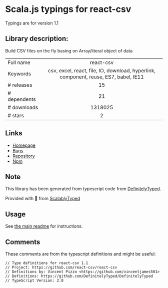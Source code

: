 
# Scala.js typings for react-csv

Typings are for version 1.1

## Library description:
Build CSV files on the fly basing on Array/literal object of data

|                    |                 |
| ------------------ | :-------------: |
| Full name          | react-csv |
| Keywords           | csv, excel, react, file, IO, download, hyperlink, component, reuse, ES7, babel, IE11 |
| # releases         | 15 |
| # dependents       | 21 |
| # downloads        | 1318025 |
| # stars            | 2 |

## Links
- [Homepage](https://github.com/react-csv/react-csv#readme)
- [Bugs](https://github.com/react-csv/react-csv/issues)
- [Repository](https://github.com/react-csv/react-csv)
- [Npm](https://www.npmjs.com/package/react-csv)
    


## Note
This library has been generated from typescript code from [DefinitelyTyped](https://definitelytyped.org).

Provided with :purple_heart: from [ScalablyTyped](https://github.com/oyvindberg/ScalablyTyped)

## Usage
See [the main readme](../../readme.md) for instructions.

## Comments

These comments are from the typescript definitions and might be useful:
```
// Type definitions for react-csv 1.1
// Project: https://github.com/react-csv/react-csv
// Definitions by: Vincent Pizzo <https://github.com/vincentjames501>
// Definitions: https://github.com/DefinitelyTyped/DefinitelyTyped
// TypeScript Version: 2.8

```

